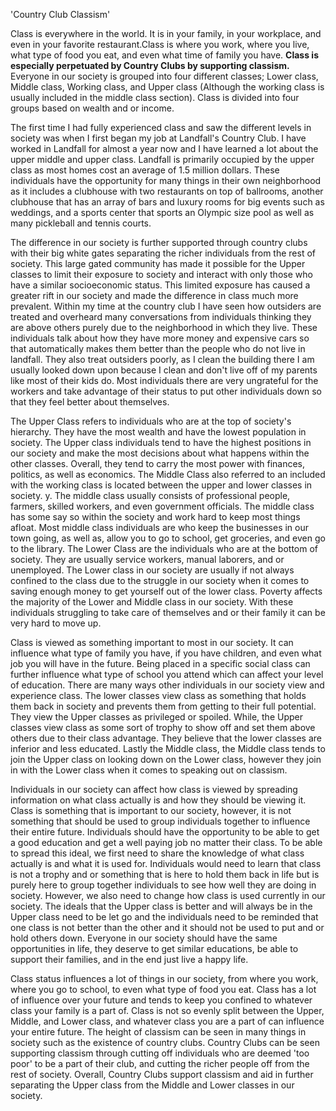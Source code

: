 'Country Club Classism'

Class is everywhere in the world. It is in your family, in your
workplace, and even in your favorite restaurant.Class is where you work,
where you live, what type of food you eat, and even what time of family
you have. **Class is especially perpetuated by Country Clubs by
supporting classism.** Everyone in our society is grouped into four
different classes; Lower class, Middle class, Working class, and Upper
class (Although the working class is usually included in the middle
class section). Class is divided into four groups based on wealth and or
income.

The first time I had fully experienced class and saw the different
levels in society was when I first began my job at Landfall's Country
Club. I have worked in Landfall for almost a year now and I have learned
a lot about the upper middle and upper class. Landfall is primarily
occupied by the upper class as most homes cost an average of 1.5 million
dollars. These individuals have the opportunity for many things in their
own neighborhood as it includes a clubhouse with two restaurants on top
of ballrooms, another clubhouse that has an array of bars and luxury
rooms for big events such as weddings, and a sports center that sports
an Olympic size pool as well as many pickleball and tennis courts.

The difference in our society is further supported through country clubs
with their big white gates separating the richer individuals from the
rest of society. This large gated community has made it possible for the
Upper classes to limit their exposure to society and interact with only
those who have a similar socioeconomic status. This limited exposure has
caused a greater rift in our society and made the difference in class
much more prevalent. Within my time at the country club I have seen how
outsiders are treated and overheard many conversations from individuals
thinking they are above others purely due to the neighborhood in which
they live. These individuals talk about how they have more money and
expensive cars so that automatically makes them better than the people
who do not live in landfall. They also treat outsiders poorly, as I
clean the building there I am usually looked down upon because I clean
and don't live off of my parents like most of their kids do. Most
individuals there are very ungrateful for the workers and take advantage
of their status to put other individuals down so that they feel better
about themselves.

The Upper Class refers to individuals who are at the top of society\'s
hierarchy. They have the most wealth and have the lowest population in
society. The Upper class individuals tend to have the highest positions
in our society and make the most decisions about what happens within the
other classes. Overall, they tend to carry the most power with finances,
politics, as well as economics. The Middle Class also referred to an
included with the working class is located between the upper and lower
classes in society. y. The middle class usually consists of professional
people, farmers, skilled workers, and even government officials. The
middle class has some say so within the society and work hard to keep
most things afloat. Most middle class individuals are who keep the
businesses in our town going, as well as, allow you to go to school, get
groceries, and even go to the library. The Lower Class are the
individuals who are at the bottom of society. They are usually service
workers, manual laborers, and or unemployed. The Lower class in our
society are usually if not always confined to the class due to the
struggle in our society when it comes to saving enough money to get
yourself out of the lower class. Poverty affects the majority of the
Lower and Middle class in our society. With these individuals struggling
to take care of themselves and or their family it can be very hard to
move up.

Class is viewed as something important to most in our society. It can
influence what type of family you have, if you have children, and even
what job you will have in the future. Being placed in a specific social
class can further influence what type of school you attend which can
affect your level of education. There are many ways other individuals in
our society view and experience class. The lower classes view class as
something that holds them back in society and prevents them from getting
to their full potential. They view the Upper classes as privileged or
spoiled. While, the Upper classes view class as some sort of trophy to
show off and set them above others due to their class advantage. They
believe that the lower classes are inferior and less educated. Lastly
the Middle class, the Middle class tends to join the Upper class on
looking down on the Lower class, however they join in with the Lower
class when it comes to speaking out on classism.

Individuals in our society can affect how class is viewed by spreading
information on what class actually is and how they should be viewing it.
Class is something that is important to our society, however, it is not
something that should be used to group individuals together to influence
their entire future. Individuals should have the opportunity to be able
to get a good education and get a well paying job no matter their class.
To be able to spread this ideal, we first need to share the knowledge of
what class actually is and what it is used for. Individuals would need
to learn that class is not a trophy and or something that is here to
hold them back in life but is purely here to group together individuals
to see how well they are doing in society. However, we also need to
change how class is used currently in our society. The ideals that the
Upper class is better and will always be in the Upper class need to be
let go and the individuals need to be reminded that one class is not
better than the other and it should not be used to put and or hold
others down. Everyone in our society should have the same opportunities
in life, they deserve to get similar educations, be able to support
their families, and in the end just live a happy life.

Class status influences a lot of things in our society, from where you
work, where you go to school, to even what type of food you eat. Class
has a lot of influence over your future and tends to keep you confined
to whatever class your family is a part of. Class is not so evenly split
between the Upper, Middle, and Lower class, and whatever class you are a
part of can influence your entire future. The height of classism can be
seen in many things in society such as the existence of country clubs.
Country Clubs can be seen supporting classism through cutting off
individuals who are deemed 'too poor' to be a part of their club, and
cutting the richer people off from the rest of society. Overall, Country
Clubs support classism and aid in further separating the Upper class
from the Middle and Lower classes in our society.
